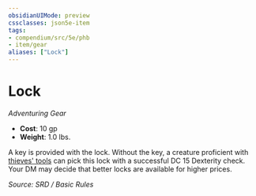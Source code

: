 ```yaml
---
obsidianUIMode: preview
cssclasses: json5e-item
tags:
- compendium/src/5e/phb
- item/gear
aliases: ["Lock"]
---
```

# Lock
*Adventuring Gear*  

- **Cost**: 10 gp
- **Weight**: 1.0 lbs.

A key is provided with the lock. Without the key, a creature proficient with [thieves' tools](thieves-tools.md) can pick this lock with a successful DC 15 Dexterity check. Your DM may decide that better locks are available for higher prices.

*Source: SRD / Basic Rules*